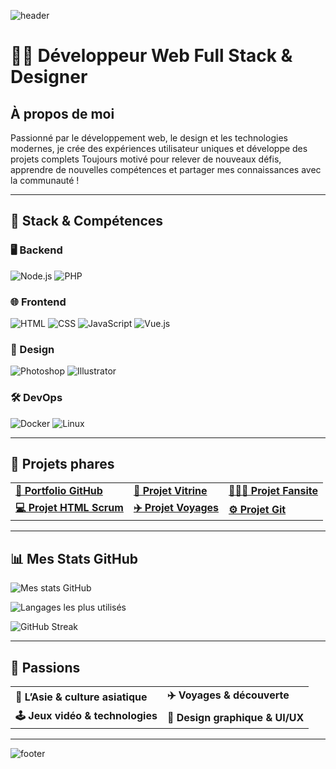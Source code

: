 ![header](https://capsule-render.vercel.app/api?type=waving&color=gradient&height=200&section=header&text=Pascal%20Fortunati&fontSize=40&fontAlignY=35&desc=Développeur%20Web%20&%20Designer%20⚡&descAlignY=55&descAlign=50)

# 👨‍💻 Développeur Web Full Stack & Designer

## À propos de moi

Passionné par le développement web, le design et les technologies modernes, je crée des expériences utilisateur uniques et développe des projets complets
Toujours motivé pour relever de nouveaux défis, apprendre de nouvelles compétences et partager mes connaissances avec la communauté !

---

## 🚀 Stack & Compétences

### 🖥️ Backend
![Node.js](https://img.shields.io/badge/Node.js-339933?style=for-the-badge&logo=node.js&logoColor=white)
![PHP](https://img.shields.io/badge/PHP-777BB4?style=for-the-badge&logo=php&logoColor=white)

### 🌐 Frontend
![HTML](https://img.shields.io/badge/HTML-E34F26?style=for-the-badge&logo=html5&logoColor=white)
![CSS](https://img.shields.io/badge/CSS-1572B6?style=for-the-badge&logo=css3&logoColor=white)
![JavaScript](https://img.shields.io/badge/JavaScript-F7DF1E?style=for-the-badge&logo=javascript&logoColor=black)
![Vue.js](https://img.shields.io/badge/Vue.js-35495E?style=for-the-badge&logo=vuedotjs&logoColor=4FC08D)

### 🎨 Design
![Photoshop](https://img.shields.io/badge/Photoshop-31A8FF?style=for-the-badge&logo=adobe-photoshop&logoColor=white)
![Illustrator](https://img.shields.io/badge/Illustrator-FF9A00?style=for-the-badge&logo=adobe-illustrator&logoColor=white)

### 🛠️ DevOps
![Docker](https://img.shields.io/badge/Docker-2496ED?style=for-the-badge&logo=docker&logoColor=white)
![Linux](https://img.shields.io/badge/Linux-FCC624?style=for-the-badge&logo=linux&logoColor=black)

---

## 🌟 Projets phares

<table>
  <tr>
    <td>
      <a href="https://github.com/pascal-fortunati/pascal-fortunati.github.io">
        <strong>💼 Portfolio GitHub</strong>
      </a>
    </td>
    <td>
      <a href="https://github.com/pascal-fortunati/vitirine">
        <strong>🎨 Projet Vitrine</strong>
      </a>
    </td>
    <td>
      <a href="https://github.com/pascal-fortunati/fansite">
        <strong>🧑‍🤝‍🧑 Projet Fansite</strong>
      </a>
    </td>
  </tr>
  <tr>
    <td>
      <a href="https://github.com/pascal-fortunati/projet-html-scrum">
        <strong>💻 Projet HTML Scrum</strong>
      </a>
    </td>
    <td>
      <a href="https://github.com/pascal-fortunati/projet-voyages">
        <strong>✈️ Projet Voyages</strong>
      </a>
    </td>
    <td>
      <a href="https://github.com/pascal-fortunati/jour-git">
        <strong>⚙️ Projet Git</strong>
      </a>
    </td>
  </tr>
</table>

---

## 📊 Mes Stats GitHub

![Mes stats GitHub](https://github-readme-stats.vercel.app/api?username=pascal-fortunati&show_icons=true&theme=tokyonight&locale=fr)

![Langages les plus utilisés](https://github-readme-stats.vercel.app/api/top-langs/?username=pascal-fortunati&layout=compact&theme=tokyonight&locale=fr)

![GitHub Streak]([https://streak-stats.demolab.com?user=pascal-fortunati&theme=tokyonight&locale=fr](https://streak-stats.demolab.com?user=pascal-fortunati&theme=tokyonight&hide_border=true&locale=fr&date_format=j%20M%5B%20Y%5D))

---

## 🎣 Passions

<table>
  <tr>
    <td><strong>🎌 L’Asie & culture asiatique</strong></td>
    <td><strong>✈️ Voyages & découverte</strong></td>
  </tr>
  <tr>
    <td><strong>🕹️ Jeux vidéo & technologies</strong></td>
    <td><strong>🎨 Design graphique & UI/UX</strong></td>
  </tr>
</table>

---

![footer](https://capsule-render.vercel.app/api?type=waving&color=gradient&height=120&section=footer)

